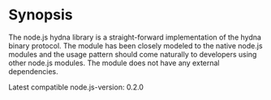 # Synopsis

The node.js hydna library is a straight-forward implementation of the hydna
binary protocol. The module has been closely modeled to the native node.js
modules and the usage pattern should come naturally to developers using other
node.js modules. The module does not have any external dependencies.

Latest compatible node.js-version: 0.2.0